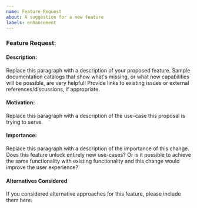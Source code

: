 ```yaml
---
name: Feature Request
about: A suggestion for a new feature
labels: enhancement
---
```


<!--
	Thank you for contributing to Swift-DocC plugin!

	Before you submit your issue, please replace each paragraph
	below with information about your proposed feature.
-->

### Feature Request: _<Feature Name>_

#### Description:

Replace this paragraph with a description of your proposed feature. 
Sample documentation catalogs that show what's missing, 
or what new capabilities will be possible, are very helpful! 
Provide links to existing issues or external references/discussions, if appropriate.

#### Motivation:

Replace this paragraph with a description of the use-case this proposal is trying to serve.

#### Importance:

Replace this paragraph with a description of the importance of this change.
Does this feature unlock entirely new use-cases? 
Or is it possible to achieve the same functionality with existing functionality 
and this change would improve the user experience?

#### Alternatives Considered

If you considered alternative approaches for this feature, please include them here.